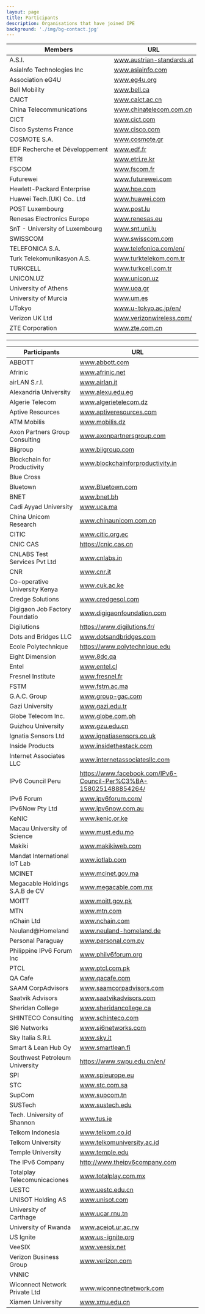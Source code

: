 ```yaml
---
layout: page
title: Participants
description: Organisations that have joined IPE
background: './img/bg-contact.jpg'
---
```


|Members                                 |URL                                                          |
|----------------------------------------|-------------------------------------------------------------|
|A.S.I.                                  |www.austrian-standards.at                                    |
|AsiaInfo Technologies Inc   |www.asiainfo.com|
|Association eG4U            |www.eg4u.org|
|Bell Mobility               |www.bell.ca|
|CAICT	|www.caict.ac.cn|
|China Telecommunications	|www.chinatelecom.com.cn|
|CICT	|www.cict.com|
|Cisco Systems France	|www.cisco.com|
|COSMOTE S.A.	|www.cosmote.gr|
|EDF Recherche et Développement	|www.edf.fr|
|ETRI	|www.etri.re.kr|
|FSCOM	|www.fscom.fr|
|Futurewei	|www.futurewei.com|
|Hewlett-Packard Enterprise	|www.hpe.com|
|Huawei Tech.(UK) Co.. Ltd	|www.huawei.com|
|POST Luxembourg	|www.post.lu|
|Renesas Electronics Europe	|www.renesas.eu|
|SnT - University of Luxembourg	|www.snt.uni.lu|
|SWISSCOM	|www.swisscom.com|
|TELEFONICA S.A.	|www.telefonica.com/en/|
|Turk Telekomunikasyon A.S.	|www.turktelekom.com.tr|
|TURKCELL	|www.turkcell.com.tr|
|UNICON.UZ	|www.unicon.uz|
|University of Athens	|www.uoa.gr|
|University of Murcia	|www.um.es|
|UTokyo	|www.u-tokyo.ac.jp/en/|
|Verizon UK Ltd	|www.verizonwireless.com/|
|ZTE Corporation	|www.zte.com.cn|

---

|Participants                            |URL                                                          |
|----------------------------------------|-------------------------------------------------------------|
|	ABBOTT                               |	www.abbott.com	                                           |
|	Afrinic	|	www.afrinic.net	|
|	airLAN S.r.l.	|	www.airlan.it	|
|	Alexandria University	|	www.alexu.edu.eg	|
|	Algerie Telecom	|	www.algerietelecom.dz	|
|	Aptive Resources	|	www.aptiveresources.com	|
|	ATM Mobilis	|	www.mobilis.dz	|
|	Axon Partners Group Consulting	|	www.axonpartnersgroup.com	|
|	Biigroup	|	www.biigroup.com	|
|	Blockchain for Productivity	|	www.blockchainforproductivity.in	|
|	Blue Cross	|		|
|	Bluetown	|	www.Bluetown.com	|
|	BNET	|	www.bnet.bh	|
|	Cadi Ayyad University	|	www.uca.ma	|
|	China Unicom Research	|	www.chinaunicom.com.cn	|
|	CITIC	|	www.citic.org.ec	|
|	CNIC CAS	|	https://cnic.cas.cn	|
|	CNLABS Test Services Pvt Ltd	|	www.cnlabs.in	|
|	CNR	|	www.cnr.it	|
|	Co-operative University Kenya	|	www.cuk.ac.ke	|
|	Credge Solutions	|	www.credgesol.com	|
|	Digigaon Job Factory Foundatio	|	www.digigaonfoundation.com	|
|	Digilutions	|	https://www.digilutions.fr/	|
|	Dots and Bridges LLC	|	www.dotsandbridges.com	|
|	Ecole Polytechnique	|	https://www.polytechnique.edu	|
|	Eight Dimension	|	www.8dc.qa	|
|	Entel	|	www.entel.cl	|
|	Fresnel Institute	|	www.fresnel.fr	|
|	FSTM	|	www.fstm.ac.ma	|
|	G.A.C. Group	|	www.group-gac.com	|
|	Gazi University	|	www.gazi.edu.tr	|
|	Globe Telecom Inc.	|	www.globe.com.ph	|
|	Guizhou University	|	www.gzu.edu.cn	|
|	Ignatia Sensors Ltd	|	www.ignatiasensors.co.uk	|
|	Inside Products	|	www.insidethestack.com	|
|	Internet Associates LLC	|	www.internetassociatesllc.com	|
|	IPv6 Council Peru	|	https://www.facebook.com/IPv6-Council-Per%C3%BA-1580251488854264/	|
|	IPv6 Forum	|	www.ipv6forum.com/	|
|	IPv6Now Pty Ltd	|	www.ipv6now.com.au	|
|	KeNIC	|	www.kenic.or.ke	|
|	Macau University of Science	|	www.must.edu.mo	|
|	Makiki	|	www.makikiweb.com	|
|	Mandat International IoT Lab	|	www.iotlab.com	|
|	MCINET	|	www.mcinet.gov.ma	|
|	Megacable Holdings S.A.B de CV	|	www.megacable.com.mx	|
|	MOITT	|	www.moitt.gov.pk	|
|	MTN	|	www.mtn.com	|
|	nChain Ltd	|	www.nchain.com	|
|	Neuland@Homeland	|	www.neuland-homeland.de	|
|	Personal Paraguay	|	www.personal.com.py	|
|	Philippine IPv6 Forum Inc	|	www.philv6forum.org	|
|	PTCL	|	www.ptcl.com.pk	|
|	QA Cafe	|	www.qacafe.com	|
|	SAAM CorpAdvisors	|	www.saamcorpadvisors.com	|
|	Saatvik Advisors	|	www.saatvikadvisors.com	|
|	Sheridan College	|	www.sheridancollege.ca	|
|	SHINTECO Consulting	|	www.schinteco.com	|
|	SI6 Networks	|	www.si6networks.com	|
|	Sky Italia S.R.L	|	www.sky.it	|
|	Smart & Lean Hub Oy	|	www.smartlean.fi	|
|	Southwest Petroleum University	|	https://www.swpu.edu.cn/en/	|
|	SPI	|	www.spieurope.eu	|
|	STC	|	www.stc.com.sa	|
|	SupCom	|	www.supcom.tn	|
|	SUSTech	|	www.sustech.edu	|
|	Tech. University of Shannon	|	www.tus.ie	|
|	Telkom Indonesia	|	www.telkom.co.id	|
|	Telkom University	|	www.telkomuniversity.ac.id	|
|	Temple University	|	www.temple.edu	|
|	The IPv6 Company	|	http://www.theipv6company.com	|
|	Totalplay Telecomunicaciones	|	www.totalplay.com.mx	|
|	UESTC	|	www.uestc.edu.cn	|
|	UNISOT Holding AS	|	www.unisot.com	|
|	University of Carthage	|	www.ucar.rnu.tn	|
|	University of Rwanda	|	www.aceiot.ur.ac.rw	|
|	US Ignite	|	www.us-ignite.org	|
|	VeeSIX	|	www.veesix.net	|
|	Verizon Business Group	|	www.verizon.com	|
|	VNNIC	|		|
|	Wiconnect Network Private Ltd	|	www.wiconnectnetwork.com	|
|	Xiamen University	|	www.xmu.edu.cn	|